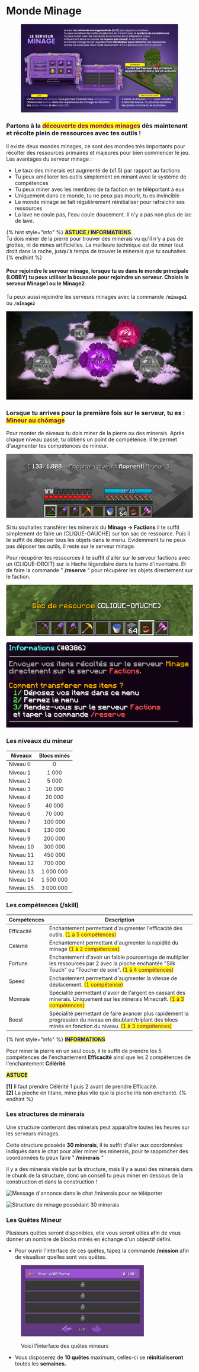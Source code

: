 # Monde Minage

<figure><img src="../../.gitbook/assets/minage.png" alt=""><figcaption></figcaption></figure>

### Partons à la <mark style="color:purple;">découverte des mondes minages</mark> dès maintenant et récolte plein de ressources avec tes outils !

Il existe deux mondes minages, ce sont des mondes très importants pour récolter des ressources primaires et majeures pour bien commencer le jeu. Les avantages du serveur minage :&#x20;

* Le taux des minerais est augmenté de (x1.5) par rapport au factions&#x20;
* Tu peux améliorer tes outils simplement en minant avec le système de compétences
* Tu peux miner avec les membres de ta faction en te téléportant à eux&#x20;
* Uniquement dans ce monde, tu ne peux pas mourir, tu es invincible
* Le monde minage se fait régulièrement réinitialiser pour rafraichir ses ressources
* La lave ne coule pas, l'eau coule doucement. Il n'y a pas non plus de lac de lave.

{% hint style="info" %}
<mark style="color:blue;">**ASTUCE / INFORMATIONS**</mark>\
Tu dois miner de la pierre pour trouver des minerais vu qu'il n'y a pas de grottes, ni de mines artificielles. La meilleure technique est de miner tout droit dans la roche, jusqu'à temps de trouver le minerais que tu souhaites.&#x20;
{% endhint %}

#### Pour rejoindre le serveur minage, lorsque tu es dans le monde principale (LOBBY) tu peux utiliser la boussole pour rejoindre un serveur. Choisis le serveur Minage1 ou le Minage2

Tu peux aussi rejoindre les serveurs minages avec la commande **`/minage1`** ou **`/minage2`**

<div align="center">

<img src="../../.gitbook/assets/78382739388177ec5d3c944599ef234c.jpg" alt="Menu permettant de rejoindre les différents univers">

</div>

### Lorsque tu arrives pour la première fois sur le serveur, tu es : <mark style="color:purple;">Mineur au chômage</mark>

Pour monter de niveaux tu dois miner de la pierre ou des minerais. Après chaque niveau passé, tu obtiens un point de compétence. Il te permet d'augmenter tes compétences de mineur.

<div align="center">

<img src="../../.gitbook/assets/b443c24cd21c2e81dc1c1283868786e5 (1).png" alt="Barre d&#x27;inventaire : Deux pioches, une pelle, une hache, un seau d&#x27;eau, des blocs infini, le sac de ressources et un objet légendaire te permettant d&#x27;aller au serveur factions">

</div>

Si tu souhaites transférer tes minerais du **Minage -> Factions** il te suffit simplement de faire un (CLIQUE-GAUCHE) sur ton sac de ressource. Puis il te suffit de déposer tous les objets dans le menu. Evidemment tu ne peux pas déposer tes outils, il reste sur le serveur minage.

Pour récupérer tes ressources il te suffit d'aller sur le serveur factions avec un (CLIQUE-DROIT) sur la Hache légendaire dans ta barre d'inventaire. Et de faire la commande " **/reserve** " pour récupérer les objets directement sur le faction.

<div align="center">

<img src="../../.gitbook/assets/image (35).png" alt="SAC DE RESSOURCE dans ta barre d&#x27;inventaire">

</div>

<div align="center">

<img src="../../.gitbook/assets/image (68).png" alt="1.  Dépose tes objets dans ce menu 
2.  Fermer le menu 
3.  Rends-toi sur le factions et tape la commande /reserve">

</div>

### Les niveaux du mineur

| Niveaux   | Blocs minés |
| --------- | :---------: |
| Niveau 0  |      0      |
| Niveau 1  |    1 000    |
| Niveau 2  |    5 000    |
| Niveau 3  |    10 000   |
| Niveau 4  |    20 000   |
| Niveau 5  |    40 000   |
| Niveau 6  |    70 000   |
| Niveau 7  |   100 000   |
| Niveau 8  |   130 000   |
| Niveau 9  |   200 000   |
| Niveau 10 |   300 000   |
| Niveau 11 |   450 000   |
| Niveau 12 |   700 000   |
| Niveau 13 |  1 000 000  |
| Niveau 14 |  1 500 000  |
| Niveau 15 |  3 000 000  |

### Les compétences (/skill)

| Compétences | Description                                                                                                                                                                                        |
| ----------- | -------------------------------------------------------------------------------------------------------------------------------------------------------------------------------------------------- |
| Efficacité  | Enchantement permettant d'augmenter l'efficacité des outils. <mark style="color:purple;">(1 à 5 compétences)</mark>                                                                                |
| Célérité    | Enchantement permettant d'augmenter la rapidité du minage <mark style="color:purple;">(1 à 2 compétences)</mark>                                                                                   |
| Fortune     | Enchantement d'avoir un faible pourcentage de multiplier les ressources par 2 avec la pioche enchantée "Silk Touch" ou "Toucher de soie". <mark style="color:purple;">(1 à 4 compétences)</mark>   |
| Speed       | Enchantement permettant d'augmenter la vitesse de déplacement. <mark style="color:purple;">(1 compétence)</mark>                                                                                   |
| Monnaie     | Spécialité permettant d'avoir de l'argent en cassant des minerais. Uniquement sur les minerais Minecraft. <mark style="color:purple;">(1 à 3 compétences)</mark>                                   |
| Boost       | Spécialité permettant de faire avancer plus rapidement la progression du niveau en doublant/triplant des blocs minés en fonction du niveau. <mark style="color:purple;">(1 à 3 compétences)</mark> |

{% hint style="info" %}
<mark style="color:blue;">**INFORMATIONS**</mark>

Pour miner la pierre en un seul coup, il te suffit de prendre les 5 compétences de l'enchantement **Efficacité** ainsi que les 2 compétences de l'enchantement **Célérité**.

<mark style="color:blue;">**ASTUCE**</mark>

**\[1]** Il faut prendre Célérité 1 puis 2 avant de prendre Efficacité. \
**\[2]** La pioche en titane, mine plus vite que la pioche iris non enchanté.
{% endhint %}

### Les structures de minerais

Une structure contenant des minerais peut apparaître toutes les heures sur les serveurs minages.&#x20;

Cette structure possède **30 minerais**, il te suffit d'aller aux coordonnées indiqués dans le chat pour aller miner les minerais, pour te rapprocher des coordonnées tu peux faire " **/minerais** "

Il y a des minerais visible sur la structure, mais il y a aussi des minerais dans le chunk de la structure, donc un conseil tu peux miner en dessous de la construction et dans la construction !

![Message d'annonce dans le chat /minerais pour se téléporter](<../../.gitbook/assets/eyJhbGciOiJIUzI1NiJ9.eyJpbWciOiJfYTk3NjA3ODkxODkwMjI2MTYxOGQ4N2FlYzdkZDI4ZDAifQ.UnLMaPh9YAVoGIZpDIwG-UhprDBTWAP\_p9cs5PIJvoE-png (2).jpg>)

![Structure de minage possédant 30 minerais](../../.gitbook/assets/2022-02-12\_23.25.54.png)

### Les  Quêtes Mineur

Plusieurs quêtes seront disponibles, elle vous seront utiles afin de vous donner un nombre de blocks minés en échange d'un objectif défini.

* Pour ouvrir l'interface de ces quêtes, tapez la commande **/mission** afin de visualiser quelles sont vos quêtes.



<figure><img src="../../.gitbook/assets/image (1) (3).png" alt="" width="332"><figcaption><p>Voici l'interface des quêtes mineurs</p></figcaption></figure>

* Vous disposerez de **10 quêtes** maximum, celles-ci se **réinitialiseront** toutes les **semaines.**
